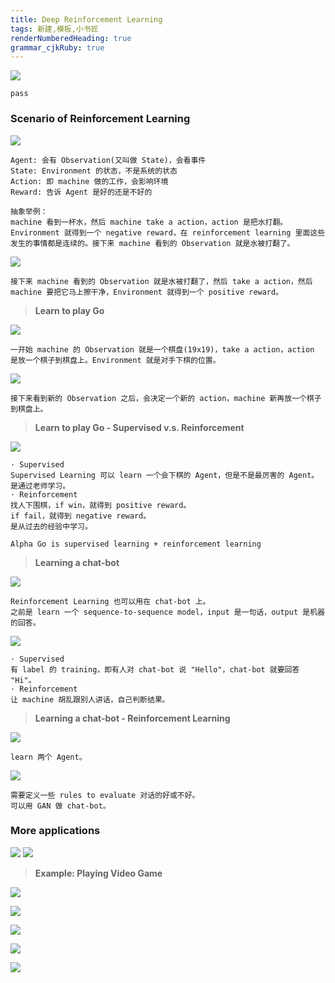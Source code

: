 ```yaml
---
title: Deep Reinforcement Learning
tags: 新建,模板,小书匠
renderNumberedHeading: true
grammar_cjkRuby: true
---
```



![](./images/1582637628269.png)
```
pass
```

### Scenario of Reinforcement Learning

![](./images/1582637656988.png)
```
Agent: 会有 Observation(又叫做 State)，会看事件
State: Environment 的状态，不是系统的状态
Action: 即 machine 做的工作，会影响环境
Reward: 告诉 Agent 是好的还是不好的

抽象举例：
machine 看到一杯水，然后 machine take a action，action 是把水打翻。Environment 就得到一个 negative reward，在 reinforcement learning 里面这些发生的事情都是连续的。接下来 machine 看到的 Observation 就是水被打翻了。 
```
![](./images/1582637685875.png)
```
接下来 machine 看到的 Observation 就是水被打翻了，然后 take a action，然后 machine 要把它马上擦干净，Environment 就得到一个 positive reward。
```

>**Learn to play Go**

![](./images/1582637718192.png)
```
一开始 machine 的 Observation 就是一个棋盘(19x19)，take a action，action 是放一个棋子到棋盘上。Environment 就是对手下棋的位置。 
```
![](./images/1582637745914.png)
```
接下来看到新的 Observation 之后，会决定一个新的 action，machine 新再放一个棋子到棋盘上。
```

>**Learn to play Go - Supervised v.s. Reinforcement**

![](./images/1582637778722.png)
```
· Supervised
Supervised Learning 可以 learn 一个会下棋的 Agent，但是不是最厉害的 Agent。
是通过老师学习。
· Reinforcement
找人下围棋，if win，就得到 positive reward。
if fail，就得到 negative reward。
是从过去的经验中学习。

Alpha Go is supervised learning + reinforcement learning
```

>**Learning a chat-bot**

![](./images/1582637806927.png)
```
Reinforcement Learning 也可以用在 chat-bot 上。
之前是 learn 一个 sequence-to-sequence model，input 是一句话，output 是机器的回答。
```
![](./images/1582637829038.png)
```
· Supervised
有 label 的 training，即有人对 chat-bot 说 "Hello"，chat-bot 就要回答 "Hi"。
· Reinforcement
让 machine 胡乱跟别人讲话，自己判断结果。
```

>**Learning a chat-bot - Reinforcement Learning**

![](./images/1582637871126.png)
```
learn 两个 Agent。
```
![](./images/1582637898608.png)
```
需要定义一些 rules to evaluate 对话的好或不好。
可以用 GAN 做 chat-bot。
```

### More applications

![](./images/1582637920212.png)
![](./images/1582637949944.png)

>**Example: Playing Video Game**

![](./images/1582637979993.png)


![](./images/1582638007864.png)


![](./images/1582638035990.png)



![](./images/1582638063359.png)



![](./images/1582638095292.png)

